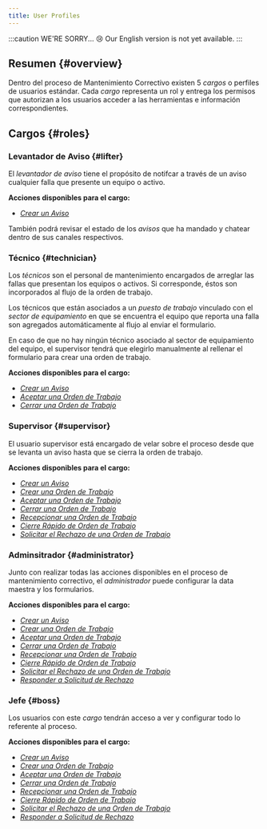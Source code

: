 ```yaml
---
title: User Profiles
---
```


:::caution WE'RE SORRY... 😢
Our English version is not yet available.
:::

## Resumen {#overview}
Dentro del proceso de Mantenimiento Correctivo existen 5 _cargos_ o perfiles de usuarios estándar. Cada _cargo_ representa un rol y entrega los permisos que autorizan a los usuarios acceder a las herramientas e información correspondientes.

## Cargos {#roles}
### Levantador de Aviso {#lifter}
El _levantador de aviso_ tiene el propósito de notifcar a través de un aviso cualquier falla que presente un equipo o activo.

**Acciones disponibles para el cargo:**
- [_Crear un Aviso_](/docs/products/corrective_maintenance/actions/create_notification)

También podrá revisar el estado de los _avisos_ que ha mandado y chatear dentro de sus canales respectivos.

### Técnico {#technician}
Los _técnicos_ son el personal de mantenimiento encargados de arreglar las fallas que presentan los equipos o activos. Si corresponde, éstos son incorporados al flujo de la orden de trabajo.

Los técnicos que están asociados a un _puesto de trabajo_ vinculado con el _sector de equipamiento_ en que se encuentra el equipo que reporta una falla son agregados automáticamente al flujo al enviar el formulario.

En caso de que no hay ningún técnico asociado al sector de equipamiento del equipo, el supervisor tendrá que elegirlo  manualmente al rellenar el formulario para crear una orden de trabajo.

**Acciones disponibles para el cargo:**
- [_Crear un Aviso_](/docs/products/corrective_maintenance/actions/create_notification)
- [_Aceptar una Orden de Trabajo_](/docs/products/corrective_maintenance/actions/wo_accept)
- [_Cerrar una Orden de Trabajo_](/docs/products/corrective_maintenance/actions/wo_close)

### Supervisor {#supervisor}
El usuario supervisor está encargado de velar sobre el proceso desde que se levanta un aviso hasta que se cierra la orden de trabajo.

**Acciones disponibles para el cargo:**
- [_Crear un Aviso_](/docs/products/corrective_maintenance/actions/create_notification)
- [_Crear una Orden de Trabajo_](/docs/products/corrective_maintenance/actions/wo_create)
- [_Aceptar una Orden de Trabajo_](/docs/products/corrective_maintenance/actions/wo_accept)
- [_Cerrar una Orden de Trabajo_](/docs/products/corrective_maintenance/actions/wo_close)
- [_Recepcionar una Orden de Trabajo_](/docs/products/corrective_maintenance/actions/wo_validate)
- [_Cierre Rápido de Orden de Trabajo_](/docs/products/corrective_maintenance/actions/wo_fast_close)
- [_Solicitar el Rechazo de una Orden de Trabajo_](/docs/products/corrective_maintenance/actions/wo_reject_request)

### Adminsitrador {#administrator}
Junto con realizar todas las acciones disponibles en el proceso de mantenimiento correctivo, el _administrador_ puede configurar la data maestra y los formularios.

**Acciones disponibles para el cargo:**
- [_Crear un Aviso_](/docs/products/corrective_maintenance/actions/create_notification)
- [_Crear una Orden de Trabajo_](/docs/products/corrective_maintenance/actions/wo_create)
- [_Aceptar una Orden de Trabajo_](/docs/products/corrective_maintenance/actions/wo_accept)
- [_Cerrar una Orden de Trabajo_](/docs/products/corrective_maintenance/actions/wo_close)
- [_Recepcionar una Orden de Trabajo_](/docs/products/corrective_maintenance/actions/wo_validate)
- [_Cierre Rápido de Orden de Trabajo_](/docs/products/corrective_maintenance/actions/wo_fast_close)
- [_Solicitar el Rechazo de una Orden de Trabajo_](/docs/products/corrective_maintenance/actions/wo_reject_request)
- [_Responder a Solicitud de Rechazo_](/docs/products/corrective_maintenance/actions/wo_reject_accept)

### Jefe {#boss}
Los usuarios con este _cargo_ tendrán acceso a ver y configurar todo lo referente al proceso.

**Acciones disponibles para el cargo:**
- [_Crear un Aviso_](/docs/products/corrective_maintenance/actions/create_notification)
- [_Crear una Orden de Trabajo_](/docs/products/corrective_maintenance/actions/wo_create)
- [_Aceptar una Orden de Trabajo_](/docs/products/corrective_maintenance/actions/wo_accept)
- [_Cerrar una Orden de Trabajo_](/docs/products/corrective_maintenance/actions/wo_close)
- [_Recepcionar una Orden de Trabajo_](/docs/products/corrective_maintenance/actions/wo_validate)
- [_Cierre Rápido de Orden de Trabajo_](/docs/products/corrective_maintenance/actions/wo_fast_close)
- [_Solicitar el Rechazo de una Orden de Trabajo_](/docs/products/corrective_maintenance/actions/wo_reject_request)
- [_Responder a Solicitud de Rechazo_](/docs/products/corrective_maintenance/actions/wo_reject_accept)